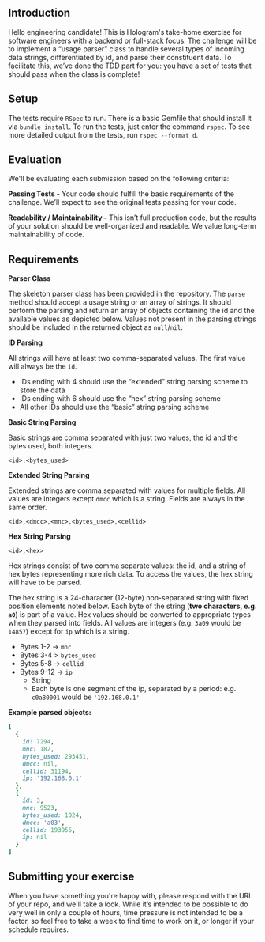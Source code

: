 ## Introduction

Hello engineering candidate! This is Hologram's take-home exercise for software engineers with a backend or full-stack focus. The challenge will be to implement a “usage parser” class to handle several types of incoming data strings, differentiated by id, and parse their constituent data. To facilitate this, we’ve done the TDD part for you: you have a set of tests that should pass when the class is complete!

## Setup

The tests require `RSpec` to run. There is a basic Gemfile that should install it via `bundle install`. To run the tests, just enter the command `rspec`. To see more detailed output from the tests, run `rspec --format d`.

## Evaluation

We'll be evaluating each submission based on the following criteria:

**Passing Tests -** Your code should fulfill the basic requirements of the challenge. We’ll expect to see the original tests passing for your code.

**Readability / Maintainability -** This isn’t full production code, but the results of your solution should be well-organized and readable. We value long-term maintainability of code.

## Requirements

**Parser Class**

The skeleton parser class has been provided in the repository. The `parse` method should accept a usage string or an array of strings. It should perform the parsing and return an array of objects containing the id and the available values as depicted below. Values not present in the parsing strings should be included in the returned object as `null`/`nil`.


**ID Parsing**

All strings will have at least two comma-separated values. The first value will always be the `id`.

- IDs ending with 4 should use the “extended” string parsing scheme to store the data
- IDs ending with 6 should use the “hex” string parsing scheme
- All other IDs should use the “basic” string parsing scheme


**Basic String Parsing**

Basic strings are comma separated with just two values, the id and the bytes used, both integers.

`<id>,<bytes_used>`


**Extended String Parsing**

Extended strings are comma separated with values for multiple fields. All values are integers except `dmcc` which is a string. Fields are always in the same order.

`<id>,<dmcc>,<mnc>,<bytes_used>,<cellid>`


**Hex String Parsing**

`<id>,<hex>`

Hex strings consist of two comma separate values: the id, and a string of hex bytes representing more rich data. To access the values, the hex string will have to be parsed.

The hex string is a 24-character (12-byte) non-separated string with fixed position elements noted below. Each byte of the string (**two characters, e.g. `a0`**) is part of a value. Hex values should be converted to appropriate types when they parsed into fields. All values are integers (e.g. `3a09` would be `14857`) except for `ip` which is a string.

- Bytes 1-2 → `mnc`
- Bytes 3-4 > `bytes_used`
- Bytes 5-8 → `cellid`
- Bytes 9-12 → `ip`
    - String
    - Each byte is one segment of the ip, separated by a period: e.g. `c0a80001` would be `'192.168.0.1'`
    

**Example parsed objects:**

```ruby
[
  {
    id: 7294,
	mnc: 182,
	bytes_used: 293451,
	dmcc: nil,
	cellid: 31194,
	ip: '192.168.0.1'
  },
  {
	id: 3,
	mnc: 9523,
	bytes_used: 1024,
	dmcc: 'a03',
	cellid: 193955,
	ip: nil
  }
]
```

## Submitting your exercise

When you have something you're happy with, please respond with the URL of your repo, and we'll take a look. While it’s intended to be possible to do very well in only a couple of hours, time pressure is not intended to be a factor, so feel free to take a week to find time to work on it, or longer if your schedule requires.
